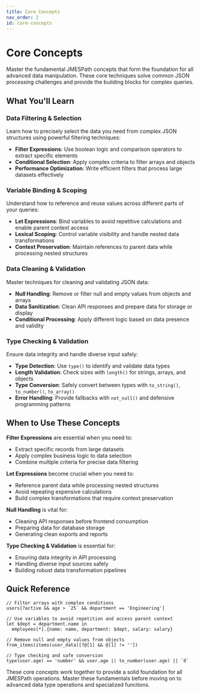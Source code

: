 ```yaml
---
title: Core Concepts
nav_order: 2
id: core-concepts
---
```


# Core Concepts

Master the fundamental JMESPath concepts that form the foundation for all advanced data manipulation. These core techniques solve common JSON processing challenges and provide the building blocks for complex queries.

## What You'll Learn

### Data Filtering & Selection
Learn how to precisely select the data you need from complex JSON structures using powerful filtering techniques:

- **Filter Expressions**: Use boolean logic and comparison operators to extract specific elements
- **Conditional Selection**: Apply complex criteria to filter arrays and objects
- **Performance Optimization**: Write efficient filters that process large datasets effectively

### Variable Binding & Scoping
Understand how to reference and reuse values across different parts of your queries:

- **Let Expressions**: Bind variables to avoid repetitive calculations and enable parent context access
- **Lexical Scoping**: Control variable visibility and handle nested data transformations
- **Context Preservation**: Maintain references to parent data while processing nested structures

### Data Cleaning & Validation
Master techniques for cleaning and validating JSON data:

- **Null Handling**: Remove or filter null and empty values from objects and arrays
- **Data Sanitization**: Clean API responses and prepare data for storage or display
- **Conditional Processing**: Apply different logic based on data presence and validity

### Type Checking & Validation
Ensure data integrity and handle diverse input safely:

- **Type Detection**: Use `type()` to identify and validate data types
- **Length Validation**: Check sizes with `length()` for strings, arrays, and objects
- **Type Conversion**: Safely convert between types with `to_string()`, `to_number()`, `to_array()`
- **Error Handling**: Provide fallbacks with `not_null()` and defensive programming patterns

## When to Use These Concepts

**Filter Expressions** are essential when you need to:
- Extract specific records from large datasets
- Apply complex business logic to data selection
- Combine multiple criteria for precise data filtering

**Let Expressions** become crucial when you need to:
- Reference parent data while processing nested structures
- Avoid repeating expensive calculations
- Build complex transformations that require context preservation

**Null Handling** is vital for:
- Cleaning API responses before frontend consumption
- Preparing data for database storage
- Generating clean exports and reports

**Type Checking & Validation** is essential for:
- Ensuring data integrity in API processing
- Handling diverse input sources safely
- Building robust data transformation pipelines

## Quick Reference

```jmespath
// Filter arrays with complex conditions
users[?active && age > `25` && department == 'Engineering']

// Use variables to avoid repetition and access parent context
let $dept = department.name in
  employees[*].{name: name, department: $dept, salary: salary}

// Remove null and empty values from objects
from_items(items(user_data)[?@[1] && @[1] != ''])

// Type checking and safe conversion
type(user.age) == 'number' && user.age || to_number(user.age) || `0`
```

These core concepts work together to provide a solid foundation for all JMESPath operations. Master these fundamentals before moving on to advanced data type operations and specialized functions.
